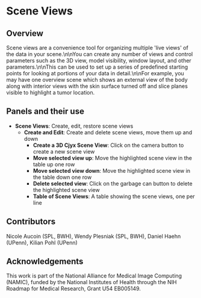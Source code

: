 # Scene Views

## Overview

Scene views are a convenience tool for organizing multiple 'live views' of the data in your scene.\n\nYou can create any number of views and control parameters such as the 3D view, model visibility, window layout, and other parameters.\n\nThis can be used to set up a series of predefined starting points for looking at portions of your data in detail.\n\nFor example, you may have one overview scene which shows an external view of the body along with interior views with the skin surface turned off and slice planes visible to highlight a tumor location.

## Panels and their use

- **Scene Views**: Create, edit, restore scene views
  - **Create and Edit**: Create and delete scene views, move them up and down
    - **Create a 3D Cjyx Scene View**: Click on the camera button to create a new scene view
    - **Move selected view up**: Move the highlighted scene view in the table up one row
    - **Move selected view down**: Move the highlighted scene view in the table down one row
    - **Delete selected view**: Click on the garbage can button to delete the highlighted scene view
    - **Table of Scene Views**: A table showing the scene views, one per line

## Contributors

Nicole Aucoin (SPL, BWH), Wendy Plesniak (SPL, BWH), Daniel Haehn (UPenn), Kilian Pohl (UPenn)

## Acknowledgements

This work is part of the National Alliance for Medical Image Computing (NAMIC), funded by the National Institutes of Health through the NIH Roadmap for Medical Research, Grant U54 EB005149.
